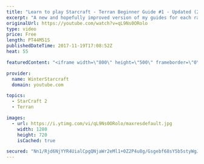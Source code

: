 ```yaml
---
title: "Learn to play Starcraft - Terran Beginner Guide #1 - Updated (2017 LOTV)"
excerpt: "A new and hopefully improved version of my guides for each race where I go over as many basics as possible while doing it live :)  I strongly believe that a super structured guide style is not very helpful compared to watching/playing the game actively.  Feedback is greatly appreciated. -- Watch live"
originalUrl: https://youtube.com/watch?v=qL9Ns0ORolo
type: video
price: Free
length: PT44M51S
publishedDateTime: 2017-11-19T17:08:52Z
heat: 55

featuredContent: "<iframe width=\"800\" height=\"500\" frameborder=\"0\" src=\"https://www.youtube.com/embed/qL9Ns0ORolo\" allow=\"accelerometer; autoplay; encrypted-media; gyroscope; picture-in-picture\" allowfullscreen></iframe>"

provider:
  name: WinterStarcraft
  domain: youtube.com

topics:
  - StarCraft 2
  - Terran

images:
  - url: https://i.ytimg.com/vi/qL9Ns0ORolo/maxresdefault.jpg
    width: 1280
    height: 720
    isCached: true

secured: "Nn1/Rjd6NjYYR4UialCpgQNjaWr2eMl1+0Z2P4u8g/Gsgebf68sY5b5styWgJN6r1ar4gtjKHsA0FZ0SQqmNl75p2Ml523I4GLO9Dvp+Bvu8VnnVsyk3zZ2PWdzWCsoaZ2Fxzya5xPWMwYj5gydoPEY+A+F4p28pO8VVYiUOAT5hjk4gWYZaKLanUrzjwQa/Fnh4aSH6LAITCJa0dA9rgfpWyZEPvcTEu0YTfoF5ZIAphr4v3Ta4ss5WizAj0S1kTlSMVkvzjlm1BadH+PO9Q+p3w70EPfmwICRTirXybPTsXMP2qH6OoQN+XOwbthPSV0b6DKnJ6yaiU1F4vCOJLoW7RK8Ob9n8NkT1puDw3USsaR3yHTd73M/ObPqIiqoSwftkGkjS33pXp2JYiophTrVvDYoy5ex4Ksz/V7TxhxBgEvbfrPb0iN7tPaBNk7xK;4VtgeMMtp0RdYeEo7xGn7A=="
---
```


